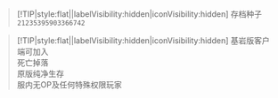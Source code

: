 <iframe frameborder="no" border="0" marginwidth="0" marginheight="0" width="510px" height="250px" scrolling=no src="//play.pdumc.top:2222/iframe.html?ip=play.pdumc.top&port=25565&dark=false&join_open=true"></iframe>

> [!TIP|style:flat||labelVisibility:hidden|iconVisibility:hidden] 存档种子`21235395903366742`

> [!TIP|style:flat||labelVisibility:hidden|iconVisibility:hidden]
> 基岩版客户端可加入  
> 死亡掉落  
> 原版纯净生存  
> 服内无OP及任何特殊权限玩家